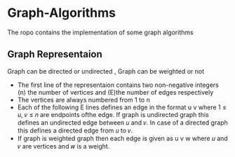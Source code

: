 # Graph-Algorithms
The ropo contains the implementation of some graph algorithms 

## Graph Representaion 
Graph can be directed or undirected , Graph can be weighted or not
- The first line of the representaion contains two non-negative integers (n) the number of vertices and (E)the number of edges respectively
- The vertices are always numbered from 1 to n 
- Each of the following E lines defines an edge in the format u v where 1 ≤ 𝑢, 𝑣 ≤ 𝑛 are endpoints ofthe edge. If graph is undirected graph this defines an undirected edge between 𝑢 and 𝑣.
In case of a directed graph this defines a directed edge from 𝑢 to 𝑣. 
- If graph is weighted graph then each edge is given as u v w where 𝑢 and 𝑣 are vertices and 𝑤 is a weight.

